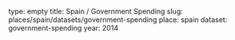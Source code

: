 type: empty
title: Spain / Government Spending
slug: places/spain/datasets/government-spending
place: spain
dataset: government-spending
year: 2014
